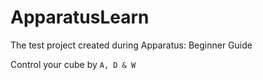 # ApparatusLearn
The test project created during Apparatus: Beginner Guide

Control your cube by ```A, D & W```
